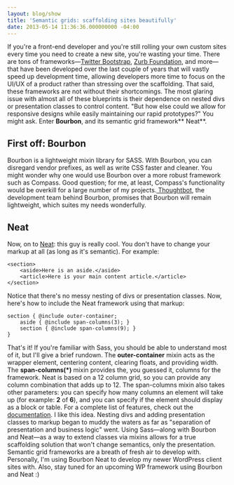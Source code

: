 ```yaml
---
layout: blog/show
title: 'Semantic grids: scaffolding sites beautifully'
date: 2013-05-14 11:36:36.000000000 -04:00
---
```

If you're a front-end developer and you're still rolling your own custom sites every time you need to create a new site, you're wasting your time. There are tons of frameworks—[Twitter Bootstrap](http://twitter.github.io/bootstrap/ "Twitter Bootstrap"), [Zurb Foundation](http://foundation.zurb.com/ "Foundation"), and more—that have been developed over the last couple of years that will vastly speed up development time, allowing developers more time to focus on the UI/UX of a product rather than stressing over the scaffolding. That said, these frameworks are not without their shortcomings. The most glaring issue with almost all of these blueprints is their dependence on nested divs or presentation classes to control content. "But how else could we allow for responsive designs while easily maintaining our rapid prototypes?" You might ask. Enter **Bourbon**, and its semantic grid framework** Neat**.

## First off: Bourbon

Bourbon is a lightweight mixin library for SASS. With Bourbon, you can disregard vendor prefixes, as well as write CSS faster and cleaner. You might wonder why one would use Bourbon over a more robust framework such as Compass. Good question; for me, at least, Compass's functionality would be overkill for a large number of my projects.[ Thoughtbot](http://www.thoughtbot.com/ "Thoughtbot"), the development team behind Bourbon, promises that Bourbon will remain lightweight, which suites my needs wonderfully.

## Neat

Now, on to [Neat](http://neat.bourbon.io/ "Bourbon Neat"): this guy is really cool. You don't have to change your markup at all (as long as it's semantic). For example: 

~~~ 
<section>
	<aside>Here is an aside.</aside>
    <article>Here is your main content article.</article>
</section>
~~~ 

Notice that there's no messy nesting of divs or presentation classes. Now, here's how to include the Neat framework using that markup:

~~~ 
section { @include outer-container;
	aside { @include span-columns(3); }
    section { @include span-columns(9); }
}
~~~ 

That's it! If you're familiar with Sass, you should be able to understand most of it, but I'll give a brief rundown. The **outer-container** mixin acts as the wrapper element, centering content, clearing floats, and providing width. The **span-columns(\*)** mixin provides the, you guessed it, columns for the framework. Neat is based on a 12 column grid, so you can provide any column combination that adds up to 12. The span-columns mixin also takes other parameters: you can specify how many columns an element will take up (for example: **2** of **6**), and you can specify if the element should display as a block or table. For a complete list of features, check out the [documentation](http://neat.bourbon.io/docs/ "Bourbon Neat - Documentation"). I like this idea. Nesting divs and adding presentation classes to markup began to muddy the waters as far as "separation of presentation and business logic" went. Using Sass—along with Bourbon and Neat—as a way to extend classes via mixins allows for a true scaffolding solution that won't change semantics, only the presentation. Semantic grid frameworks are a breath of fresh air to develop with. Personally, I'm using Bourbon Neat to develop my newer WordPress client sites with. Also, stay tuned for an upcoming WP framework using Bourbon and Neat :)
